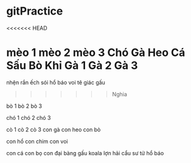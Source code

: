 # gitPractice
<<<<<<< HEAD

mèo 1
mèo 2
mèo 3
Chó 
Gà 
Heo
Cá Sấu
Bò
Khỉ
Gà 1
Gà 2 
Gà 3
=======
nhện 
rắn
ếch
sói
hổ
báo
voi
tê giác
gấu
>>>>>>> Nghia

bò 1
bò 2
bò 3 

chó 1 
chó 2
chó 3

cò 1
cò 2
cò 3
con gà
con heo
con bò

con hổ
con chim
con voi

con cá
con bọ
con đại bàng
gấu koala
lợn
hải cẩu
sư tử
hổ 
báo 